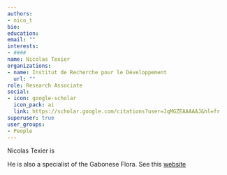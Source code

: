 ```yaml
---
authors:
- nico_t
bio: 
education:
email: ""
interests:
- ####
name: Nicolas Texier
organizations:
- name: Institut de Recherche pour le Développement
  url: ""
role: Research Associate
social:
- icon: google-scholar
  icon_pack: ai
  link: https://scholar.google.com/citations?user=JqMGZEAAAAAJ&hl=fr
superuser: true
user_groups:
- People
---
```


Nicolas Texier is



He is also a specialist of the Gabonese Flora. See this [website](http://legacy.tropicos.org/Project/Threatened_Plants_Gabon)

